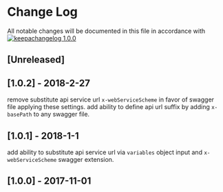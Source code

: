 # Change Log

All notable changes will be documented in this file in accordance with
[![keepachangelog 1.0.0](https://img.shields.io/badge/keepachangelog-1.0.0-brightgreen.svg)](http://keepachangelog.com/en/1.0.0/)

## \[Unreleased]

## \[1.0.2] - 2018-2-27

remove substitute api service url `x-webServiceScheme` in favor of swagger file applying these settings.
add ability to define api url suffix by adding `x-basePath` to any swagger file. 

## \[1.0.1] - 2018-1-1

add ability to substitute api service url via `variables` object input and `x-webServiceScheme` swagger extension.
## \[1.0.0] - 2017-11-01
